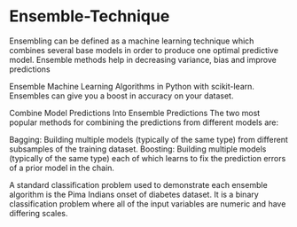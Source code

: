 # Ensemble-Technique
Ensembling can be defined as a machine learning technique which combines several base models in order to produce one optimal predictive model. 
Ensemble methods help in decreasing variance, bias and improve predictions

Ensemble Machine Learning Algorithms in Python with scikit-learn. Ensembles can give you a boost in accuracy on your dataset.

Combine Model Predictions Into Ensemble Predictions
The two most popular methods for combining the predictions from different models are:

Bagging: Building multiple models (typically of the same type) from different subsamples of the training dataset.
Boosting: Building multiple models (typically of the same type) each of which learns to fix the prediction errors of a prior model in the chain.

A standard classification problem used to demonstrate each ensemble algorithm is the Pima Indians onset of diabetes dataset. 
It is a binary classification problem where all of the input variables are numeric and have differing scales.
